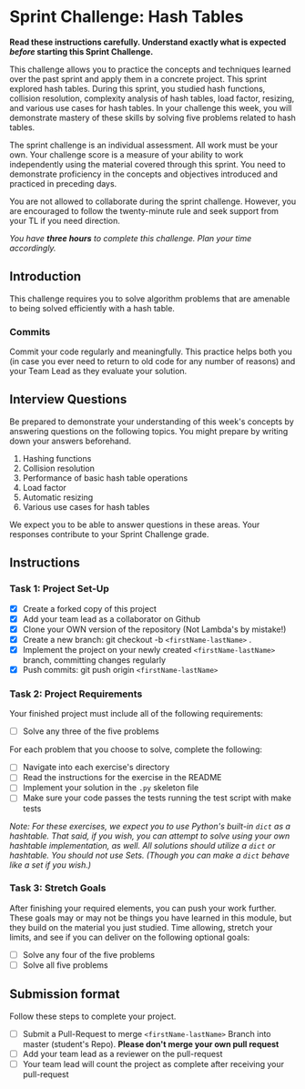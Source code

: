 # Sprint Challenge: Hash Tables

**Read these instructions carefully. Understand exactly what is expected _before_ starting this Sprint Challenge.**

This challenge allows you to practice the concepts and techniques learned over the past sprint and apply them in a concrete project. This sprint explored hash tables. During this sprint, you studied hash functions, collision resolution, complexity analysis of hash tables, load factor, resizing, and various use cases for hash tables. In your challenge this week, you will demonstrate mastery of these skills by solving five problems related to hash tables.

The sprint challenge is an individual assessment. All work must be your own. Your challenge score is a measure of your ability to work independently using the material covered through this sprint. You need to demonstrate proficiency in the concepts and objectives introduced and practiced in preceding days.

You are not allowed to collaborate during the sprint challenge. However, you are encouraged to follow the twenty-minute rule and seek support from your TL if you need direction.

_You have **three hours** to complete this challenge. Plan your time accordingly._

## Introduction

This challenge requires you to solve algorithm problems that are amenable to being solved efficiently with a hash table.

### Commits

Commit your code regularly and meaningfully. This practice helps both you (in case you ever need to return to old code for any number of reasons) and your Team Lead as they evaluate your solution.

## Interview Questions

Be prepared to demonstrate your understanding of this week's concepts by answering questions on the following topics. You might prepare by writing down your answers beforehand.

1. Hashing functions
2. Collision resolution
3. Performance of basic hash table operations
4. Load factor
5. Automatic resizing
6. Various use cases for hash tables

We expect you to be able to answer questions in these areas. Your responses contribute to your Sprint Challenge grade.

## Instructions

### Task 1: Project Set-Up

* [x] Create a forked copy of this project
* [x] Add your team lead as a collaborator on Github
* [x] Clone your OWN version of the repository (Not Lambda's by mistake!)
* [x] Create a new branch: git checkout -b `<firstName-lastName>` .
* [x] Implement the project on your newly created `<firstName-lastName>` branch, committing changes regularly
* [x] Push commits: git push origin `<firstName-lastName>`

### Task 2: Project Requirements

Your finished project must include all of the following requirements:

* [ ] Solve any three of the five problems

For each problem that you choose to solve, complete the following:

* [ ] Navigate into each exercise's directory
* [ ] Read the instructions for the exercise in the README
* [ ] Implement your solution in the `.py` skeleton file
* [ ] Make sure your code passes the tests running the test script with make tests

*Note: For these exercises, we expect you to use Python's built-in `dict` as a hashtable. That said, if you wish, you can attempt to solve using your own hashtable implementation, as well. All solutions should utilize a `dict` or hashtable. You should not use Sets. (Though you can make a `dict` behave like a set if you wish.)*

### Task 3: Stretch Goals

After finishing your required elements, you can push your work further. These goals may or may not be things you have learned in this module, but they build on the material you just studied. Time allowing, stretch your limits, and see if you can deliver on the following optional goals:

* [ ] Solve any four of the five problems
* [ ] Solve all five problems

## Submission format

Follow these steps to complete your project.

* [ ] Submit a Pull-Request to merge `<firstName-lastName>` Branch into master (student's  Repo). **Please don't merge your own pull request**
* [ ] Add your team lead as a reviewer on the pull-request
* [ ] Your team lead will count the project as complete after receiving your pull-request
